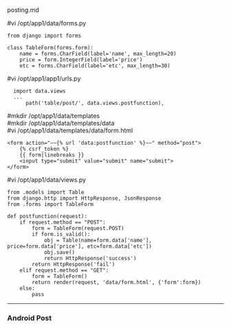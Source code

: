 posting.md    

#vi /opt/app1/data/forms.py    

    from django import forms

    class TableForm(forms.form):
    	name = forms.CharField(label='name', max_length=20)
     	price = form.IntegerField(label='price')
     	etc = forms.CharField(label='etc', max_length=30)
      

#vi /opt/app1/app1/urls.py    
      
      import data.views
      ...
    	  path('table/post/', data.views.postfunction), 
        
#mkdir /opt/app1/data/templates     
#mkdir /opt/app1/data/templates/data     
#vi /opt/app1/data/templates/data/form.html     

	<form action="~~{% url 'data:postfunction' %}~~" method="post">
		{% csrf_token %}
		{{ form|linebreaks }}
		<input type="submit" value="submit" name="submit">
	</form>
	

#vi /opt/app1/data/views.py    

	from .models import Table
	from django.http import HttpResponse, JsonResponse
	from .forms import TableForm

	def postfunction(request):
		if request.method == "POST":
			form = TableForm(request.POST)
			if form.is_valid():
				obj = Table(name=form.data['name'], price=form.data['price'], etc=form.data['etc'])
				obj.save()
				return HttpResponse('success')
			return HttpResponse('fail')
		elif request.method == "GET":
			form = TableForm()
			return render(request, 'data/form.html', {'form':form})
		else:
			pass
		
***
### Android Post
